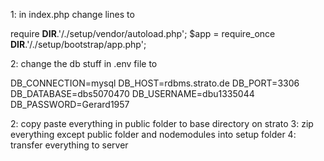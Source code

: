 1: in index.php change lines to

require __DIR__.'/./setup/vendor/autoload.php';
$app = require_once __DIR__.'/./setup/bootstrap/app.php';

2: change the db stuff in .env file to 

DB_CONNECTION=mysql
DB_HOST=rdbms.strato.de
DB_PORT=3306
DB_DATABASE=dbs5070470
DB_USERNAME=dbu1335044
DB_PASSWORD=Gerard1957

2: copy paste everything in public folder to base directory on strato
3: zip everything except public folder and nodemodules into setup folder
4: transfer everything to server
